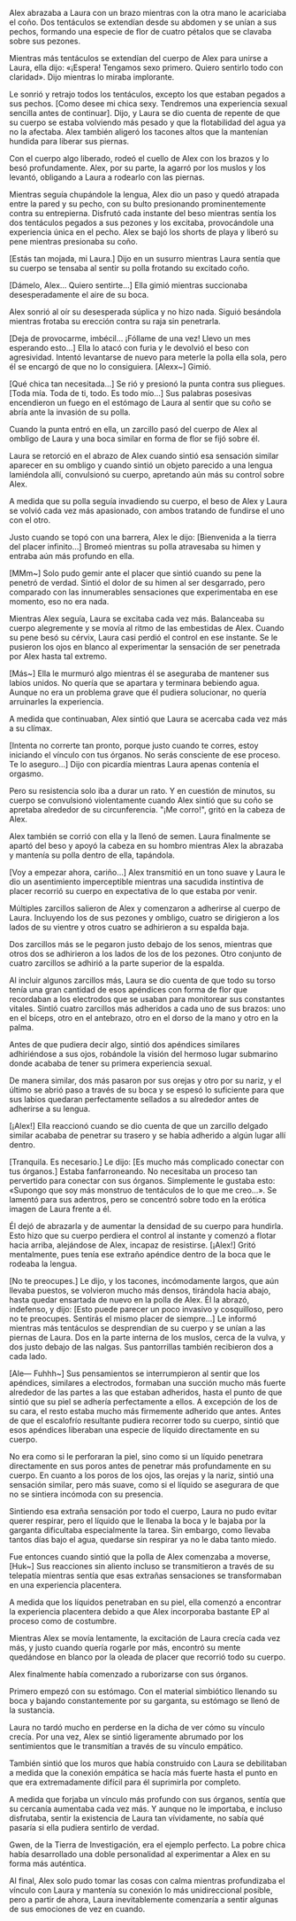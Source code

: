 
Alex abrazaba a Laura con un brazo mientras con la otra mano le acariciaba el coño. Dos tentáculos se extendían desde su abdomen y se unían a sus pechos, formando una especie de flor de cuatro pétalos que se clavaba sobre sus pezones.

Mientras más tentáculos se extendían del cuerpo de Alex para unirse a Laura, ella dijo: «¡Espera! Tengamos sexo primero. Quiero sentirlo todo con claridad». Dijo mientras lo miraba implorante.

Le sonrió y retrajo todos los tentáculos, excepto los que estaban pegados a sus pechos. [Como desee mi chica sexy. Tendremos una experiencia sexual sencilla antes de continuar]. Dijo, y Laura se dio cuenta de repente de que su cuerpo se estaba volviendo más pesado y que la flotabilidad del agua ya no la afectaba. Alex también aligeró los tacones altos que la mantenían hundida para liberar sus piernas.

Con el cuerpo algo liberado, rodeó el cuello de Alex con los brazos y lo besó profundamente. Alex, por su parte, la agarró por los muslos y los levantó, obligando a Laura a rodearlo con las piernas.

Mientras seguía chupándole la lengua, Alex dio un paso y quedó atrapada entre la pared y su pecho, con su bulto presionando prominentemente contra su entrepierna. Disfrutó cada instante del beso mientras sentía los dos tentáculos pegados a sus pezones y los excitaba, provocándole una experiencia única en el pecho. Alex se bajó los shorts de playa y liberó su pene mientras presionaba su coño.

[Estás tan mojada, mi Laura.] Dijo en un susurro mientras Laura sentía que su cuerpo se tensaba al sentir su polla frotando su excitado coño.

[Dámelo, Alex… Quiero sentirte…] Ella gimió mientras succionaba desesperadamente el aire de su boca.

Alex sonrió al oír su desesperada súplica y no hizo nada. Siguió besándola mientras frotaba su erección contra su raja sin penetrarla.

[Deja de provocarme, imbécil... ¡Fóllame de una vez! Llevo un mes esperando esto...] Ella lo atacó con furia y le devolvió el beso con agresividad. Intentó levantarse de nuevo para meterle la polla ella sola, pero él se encargó de que no lo consiguiera. [Alexx~] Gimió.

[Qué chica tan necesitada…] Se rió y presionó la punta contra sus pliegues. [Toda mía. Toda de ti, todo. Es todo mío…] Sus palabras posesivas encendieron un fuego en el estómago de Laura al sentir que su coño se abría ante la invasión de su polla.

Cuando la punta entró en ella, un zarcillo pasó del cuerpo de Alex al ombligo de Laura y una boca similar en forma de flor se fijó sobre él.

Laura se retorció en el abrazo de Alex cuando sintió esa sensación similar aparecer en su ombligo y cuando sintió un objeto parecido a una lengua lamiéndola allí, convulsionó su cuerpo, apretando aún más su control sobre Alex.

A medida que su polla seguía invadiendo su cuerpo, el beso de Alex y Laura se volvió cada vez más apasionado, con ambos tratando de fundirse el uno con el otro.

Justo cuando se topó con una barrera, Alex le dijo: [Bienvenida a la tierra del placer infinito…] Bromeó mientras su polla atravesaba su himen y entraba aún más profundo en ella.

[MMm~] Solo pudo gemir ante el placer que sintió cuando su pene la penetró de verdad. Sintió el dolor de su himen al ser desgarrado, pero comparado con las innumerables sensaciones que experimentaba en ese momento, eso no era nada.

Mientras Alex seguía, Laura se excitaba cada vez más. Balanceaba su cuerpo alegremente y se movía al ritmo de las embestidas de Alex. Cuando su pene besó su cérvix, Laura casi perdió el control en ese instante. Se le pusieron los ojos en blanco al experimentar la sensación de ser penetrada por Alex hasta tal extremo.

[Más~] Ella le murmuró algo mientras él se aseguraba de mantener sus labios unidos. No quería que se apartara y terminara bebiendo agua. Aunque no era un problema grave que él pudiera solucionar, no quería arruinarles la experiencia.

A medida que continuaban, Alex sintió que Laura se acercaba cada vez más a su clímax.

[Intenta no correrte tan pronto, porque justo cuando te corres, estoy iniciando el vínculo con tus órganos. No serás consciente de ese proceso. Te lo aseguro...] Dijo con picardía mientras Laura apenas contenía el orgasmo.

Pero su resistencia solo iba a durar un rato. Y en cuestión de minutos, su cuerpo se convulsionó violentamente cuando Alex sintió que su coño se apretaba alrededor de su circunferencia. "¡Me corro!", gritó en la cabeza de Alex.

Alex también se corrió con ella y la llenó de semen. Laura finalmente se apartó del beso y apoyó la cabeza en su hombro mientras Alex la abrazaba y mantenía su polla dentro de ella, tapándola.

[Voy a empezar ahora, cariño…] Alex transmitió en un tono suave y Laura le dio un asentimiento imperceptible mientras una sacudida instintiva de placer recorrió su cuerpo en expectativa de lo que estaba por venir.

Múltiples zarcillos salieron de Alex y comenzaron a adherirse al cuerpo de Laura. Incluyendo los de sus pezones y ombligo, cuatro se dirigieron a los lados de su vientre y otros cuatro se adhirieron a su espalda baja.

Dos zarcillos más se le pegaron justo debajo de los senos, mientras que otros dos se adhirieron a los lados de los de los pezones. Otro conjunto de cuatro zarcillos se adhirió a la parte superior de la espalda.

Al incluir algunos zarcillos más, Laura se dio cuenta de que todo su torso tenía una gran cantidad de esos apéndices con forma de flor que recordaban a los electrodos que se usaban para monitorear sus constantes vitales. Sintió cuatro zarcillos más adheridos a cada uno de sus brazos: uno en el bíceps, otro en el antebrazo, otro en el dorso de la mano y otro en la palma.

Antes de que pudiera decir algo, sintió dos apéndices similares adhiriéndose a sus ojos, robándole la visión del hermoso lugar submarino donde acababa de tener su primera experiencia sexual.

De manera similar, dos más pasaron por sus orejas y otro por su nariz, y el último se abrió paso a través de su boca y se espesó lo suficiente para que sus labios quedaran perfectamente sellados a su alrededor antes de adherirse a su lengua.

[¡Alex!] Ella reaccionó cuando se dio cuenta de que un zarcillo delgado similar acababa de penetrar su trasero y se había adherido a algún lugar allí dentro.

[Tranquila. Es necesario.] Le dijo: [Es mucho más complicado conectar con tus órganos.] Estaba fanfarroneando. No necesitaba un proceso tan pervertido para conectar con sus órganos. Simplemente le gustaba esto: «Supongo que soy más monstruo de tentáculos de lo que me creo…». Se lamentó para sus adentros, pero se concentró sobre todo en la erótica imagen de Laura frente a él.

Él dejó de abrazarla y de aumentar la densidad de su cuerpo para hundirla. Esto hizo que su cuerpo perdiera el control al instante y comenzó a flotar hacia arriba, alejándose de Alex, incapaz de resistirse. [¡Alex!] Gritó mentalmente, pues tenía ese extraño apéndice dentro de la boca que le rodeaba la lengua.

[No te preocupes.] Le dijo, y los tacones, incómodamente largos, que aún llevaba puestos, se volvieron mucho más densos, tirándola hacia abajo, hasta quedar ensartada de nuevo en la polla de Alex. Él la abrazó, indefenso, y dijo: [Esto puede parecer un poco invasivo y cosquilloso, pero no te preocupes. Sentirás el mismo placer de siempre...] Le informó mientras más tentáculos se desprendían de su cuerpo y se unían a las piernas de Laura. Dos en la parte interna de los muslos, cerca de la vulva, y dos justo debajo de las nalgas. Sus pantorrillas también recibieron dos a cada lado.

[Ale— Fuhhh~] Sus pensamientos se interrumpieron al sentir que los apéndices, similares a electrodos, formaban una succión mucho más fuerte alrededor de las partes a las que estaban adheridos, hasta el punto de que sintió que su piel se adhería perfectamente a ellos. A excepción de los de su cara, el resto estaba mucho más firmemente adherido que antes. Antes de que el escalofrío resultante pudiera recorrer todo su cuerpo, sintió que esos apéndices liberaban una especie de líquido directamente en su cuerpo.

No era como si le perforaran la piel, sino como si un líquido penetrara directamente en sus poros antes de penetrar más profundamente en su cuerpo. En cuanto a los poros de los ojos, las orejas y la nariz, sintió una sensación similar, pero más suave, como si el líquido se asegurara de que no se sintiera incómoda con su presencia.

Sintiendo esa extraña sensación por todo el cuerpo, Laura no pudo evitar querer respirar, pero el líquido que le llenaba la boca y le bajaba por la garganta dificultaba especialmente la tarea. Sin embargo, como llevaba tantos días bajo el agua, quedarse sin respirar ya no le daba tanto miedo.

Fue entonces cuando sintió que la polla de Alex comenzaba a moverse, [Huk~] Sus reacciones sin aliento incluso se transmitieron a través de su telepatía mientras sentía que esas extrañas sensaciones se transformaban en una experiencia placentera.

A medida que los líquidos penetraban en su piel, ella comenzó a encontrar la experiencia placentera debido a que Alex incorporaba bastante EP al proceso como de costumbre.

Mientras Alex se movía lentamente, la excitación de Laura crecía cada vez más, y justo cuando quería rogarle por más, encontró su mente quedándose en blanco por la oleada de placer que recorrió todo su cuerpo.

Alex finalmente había comenzado a ruborizarse con sus órganos.

Primero empezó con su estómago. Con el material simbiótico llenando su boca y bajando constantemente por su garganta, su estómago se llenó de la sustancia.

Laura no tardó mucho en perderse en la dicha de ver cómo su vínculo crecía. Por una vez, Alex se sintió ligeramente abrumado por los sentimientos que le transmitían a través de su vínculo empático.

También sintió que los muros que había construido con Laura se debilitaban a medida que la conexión empática se hacía más fuerte hasta el punto en que era extremadamente difícil para él suprimirla por completo.

A medida que forjaba un vínculo más profundo con sus órganos, sentía que su cercanía aumentaba cada vez más. Y aunque no le importaba, e incluso disfrutaba, sentir la existencia de Laura tan vívidamente, no sabía qué pasaría si ella pudiera sentirlo de verdad.

Gwen, de la Tierra de Investigación, era el ejemplo perfecto. La pobre chica había desarrollado una doble personalidad al experimentar a Alex en su forma más auténtica.

Al final, Alex solo pudo tomar las cosas con calma mientras profundizaba el vínculo con Laura y mantenía su conexión lo más unidireccional posible, pero a partir de ahora, Laura inevitablemente comenzaría a sentir algunas de sus emociones de vez en cuando.
